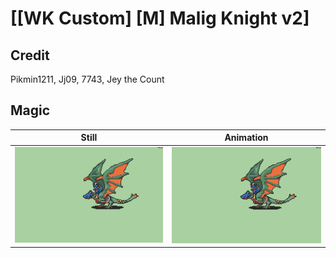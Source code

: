 # [\[WK Custom\] \[M\] Malig Knight v2]

## Credit

Pikmin1211, Jj09, 7743, Jey the Count
	
## Magic

| Still | Animation |
| :---: | :-------: |
| ![Magic still](./Magic_000.png) | ![Magic animation](./Magic.gif) |
